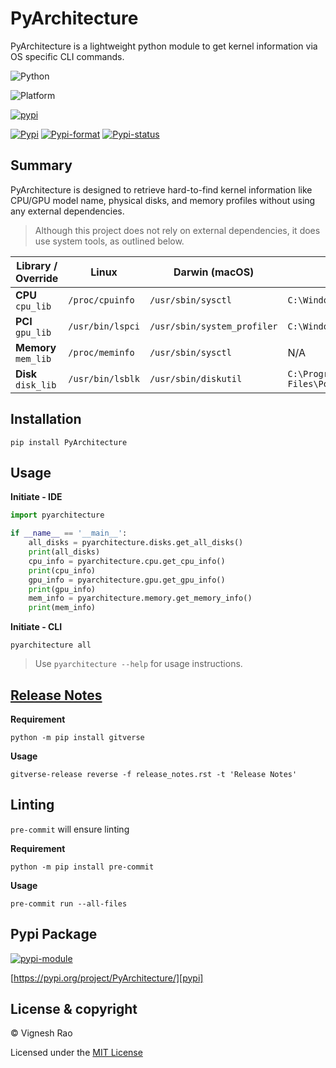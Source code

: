# PyArchitecture
PyArchitecture is a lightweight python module to get kernel information via OS specific CLI commands.

![Python][label-pyversion]

![Platform][label-platform]

[![pypi][label-actions-pypi]][gha_pypi]

[![Pypi][label-pypi]][pypi]
[![Pypi-format][label-pypi-format]][pypi-files]
[![Pypi-status][label-pypi-status]][pypi]

## Summary

PyArchitecture is designed to retrieve hard-to-find kernel information like CPU/GPU model name, physical disks,
and memory profiles without using any external dependencies.

> Although this project does not rely on external dependencies, it does use system tools, as outlined below.

| Library / Override       | Linux            | Darwin (macOS)              | Windows                                  |
|--------------------------|------------------|-----------------------------|------------------------------------------|
| **CPU**<br/>`cpu_lib`    | `/proc/cpuinfo`  | `/usr/sbin/sysctl`          | `C:\Windows\System32\wbem\wmic.exe`      |
| **PCI**<br/>`gpu_lib`    | `/usr/bin/lspci` | `/usr/sbin/system_profiler` | `C:\Windows\System32\wbem\wmic.exe`      |
| **Memory**<br/>`mem_lib` | `/proc/meminfo`  | `/usr/sbin/sysctl`          | N/A                                      |
| **Disk**<br/>`disk_lib`  | `/usr/bin/lsblk` | `/usr/sbin/diskutil`        | `C:\Program Files\PowerShell\7\pwsh.exe` |

## Installation

```shell
pip install PyArchitecture
```

## Usage

**Initiate - IDE**
```python
import pyarchitecture

if __name__ == '__main__':
    all_disks = pyarchitecture.disks.get_all_disks()
    print(all_disks)
    cpu_info = pyarchitecture.cpu.get_cpu_info()
    print(cpu_info)
    gpu_info = pyarchitecture.gpu.get_gpu_info()
    print(gpu_info)
    mem_info = pyarchitecture.memory.get_memory_info()
    print(mem_info)
```

**Initiate - CLI**
```shell
pyarchitecture all
```

> Use `pyarchitecture --help` for usage instructions.

## [Release Notes][release-notes]
**Requirement**
```shell
python -m pip install gitverse
```

**Usage**
```shell
gitverse-release reverse -f release_notes.rst -t 'Release Notes'
```

## Linting
`pre-commit` will ensure linting

**Requirement**
```shell
python -m pip install pre-commit
```

**Usage**
```shell
pre-commit run --all-files
```

## Pypi Package
[![pypi-module][label-pypi-package]][pypi-repo]

[https://pypi.org/project/PyArchitecture/][pypi]

## License & copyright

&copy; Vignesh Rao

Licensed under the [MIT License][license]

[license]: https://github.com/thevickypedia/PyArchitecture/blob/master/LICENSE
[label-pypi-package]: https://img.shields.io/badge/Pypi%20Package-PyArchitecture-blue?style=for-the-badge&logo=Python
[label-pyversion]: https://img.shields.io/badge/python-3.10%20%7C%203.11-blue
[label-platform]: https://img.shields.io/badge/Platform-Linux|macOS|Windows-1f425f.svg
[label-actions-pypi]: https://github.com/thevickypedia/PyArchitecture/actions/workflows/python-publish.yaml/badge.svg
[label-pypi]: https://img.shields.io/pypi/v/PyArchitecture
[label-pypi-format]: https://img.shields.io/pypi/format/PyArchitecture
[label-pypi-status]: https://img.shields.io/pypi/status/PyArchitecture
[gha_pypi]: https://github.com/thevickypedia/PyArchitecture/actions/workflows/python-publish.yaml
[pypi]: https://pypi.org/project/PyArchitecture
[pypi-files]: https://pypi.org/project/PyArchitecture/#files
[pypi-repo]: https://packaging.python.org/tutorials/packaging-projects/
[release-notes]: https://github.com/thevickypedia/PyArchitecture/blob/main/release_notes.rst
